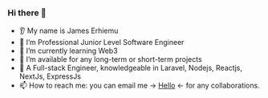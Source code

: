 ### Hi there 👋
* 👂 My name is James Erhiemu
* 🔭 I’m Professional Junior Level Software Engineer
* 🌱 I’m currently learning Web3
* 🤝 I’m available for any long-term or short-term projects
* 💬 A Full-stack Engineer, knowledgeable in Laravel, Nodejs, Reactjs, NextJs, ExpressJs
* 📫 How to reach me: you can email me &#x2192; <a href="mailto:jamie.tive@gmail.com">Hello</a> &#x2190; for any collaborations.
